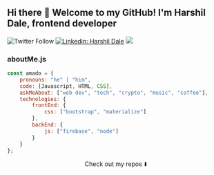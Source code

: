 ## Hi there 👋 Welcome to my GitHub! I'm Harshil Dale, frontend developer


![Twitter Follow](https://img.shields.io/twitter/follow/amabk_?style=social)
[![Linkedin: Harshil Dale](https://img.shields.io/badge/-amado-blue?style=flat-square&logo=Linkedin&logoColor=white&link=https://https://www.linkedin.com/in/amado-abaca-59845a1b4/)](https://www.linkedin.com/in/harshil-dale-2853621a1)
![](https://visitor-badge.glitch.me/badge?page_id=amadoabaca.amadoabaca)

### aboutMe.js

```javascript 
const amado = {
    pronouns: "he" | "him",
    code: [Javascript, HTML, CSS],
    askMeAbout: ["web dev", "tech", "crypto", "music", "coffee"],
    technologies: {
        frontEnd: {
            css: ["bootstrap", "materialize"]
        },
        backEnd: {
            js: ["firebase", "node"]
        }        
    }
};
```

<p align="center">
Check out my repos ⬇️  
</p>
